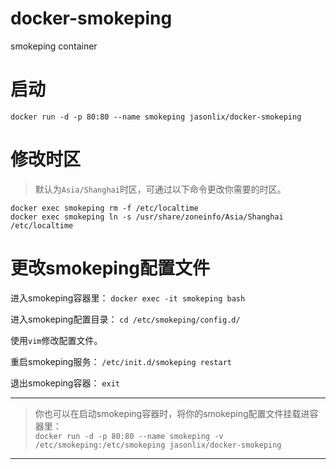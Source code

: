 # docker-smokeping
smokeping container

# 启动

`docker run -d -p 80:80 --name smokeping jasonlix/docker-smokeping`

# 修改时区

> 默认为`Asia/Shanghai`时区，可通过以下命令更改你需要的时区。

```shell
docker exec smokeping rm -f /etc/localtime
docker exec smokeping ln -s /usr/share/zoneinfo/Asia/Shanghai /etc/localtime
```

# 更改smokeping配置文件

进入smokeping容器里：
`docker exec -it smokeping bash`

进入smokeping配置目录：
`cd /etc/smokeping/config.d/`

使用`vim`修改配置文件。

重启smokeping服务：
`/etc/init.d/smokeping restart`

退出smokeping容器：
`exit`

----------------------

> 你也可以在启动smokeping容器时，将你的smokeping配置文件挂载进容器里：  
> `docker run -d -p 80:80 --name smokeping -v /etc/smokeping:/etc/smokeping jasonlix/docker-smokeping`

----------------------